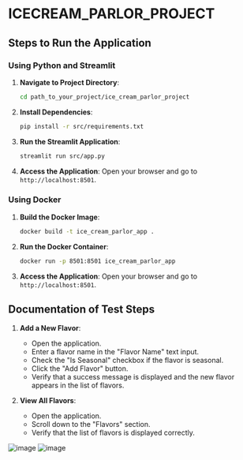 # ICECREAM_PARLOR_PROJECT


## Steps to Run the Application

### Using Python and Streamlit

1. **Navigate to Project Directory**:
    ```bash
    cd path_to_your_project/ice_cream_parlor_project
    ```

2. **Install Dependencies**:
    ```bash
    pip install -r src/requirements.txt
    ```

3. **Run the Streamlit Application**:
    ```bash
    streamlit run src/app.py
    ```

4. **Access the Application**:
    Open your browser and go to `http://localhost:8501`.

### Using Docker

1. **Build the Docker Image**:
    ```bash
    docker build -t ice_cream_parlor_app .
    ```

2. **Run the Docker Container**:
    ```bash
    docker run -p 8501:8501 ice_cream_parlor_app
    ```

3. **Access the Application**:
    Open your browser and go to `http://localhost:8501`.

## Documentation of Test Steps

1. **Add a New Flavor**:
    - Open the application.
    - Enter a flavor name in the "Flavor Name" text input.
    - Check the "Is Seasonal" checkbox if the flavor is seasonal.
    - Click the "Add Flavor" button.
    - Verify that a success message is displayed and the new flavor appears in the list of flavors.

2. **View All Flavors**:
    - Open the application.
    - Scroll down to the "Flavors" section.
    - Verify that the list of flavors is displayed correctly.

![image](https://github.com/MamiadalaChandrashekar/ICECREAM_PARLOR_PROJECT/assets/130646818/aa0a3f17-0d9f-45d0-836d-99cef9896ac5)
![image](https://github.com/MamiadalaChandrashekar/ICECREAM_PARLOR_PROJECT/assets/130646818/8813549c-aaed-498e-8c54-34de1319b84e)

